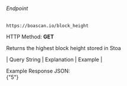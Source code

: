 ###### Endpoint

    https://boascan.io/block_height

HTTP Method: **GET**

Returns the highest block height stored in Stoa

| Query String | Explanation    | Example                            |

Example Response JSON:<br/>
{"5"}
